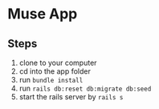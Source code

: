 # Muse App

## Steps 
1. clone to your computer
1. cd into the app folder
1. run `bundle install`
1. run `rails db:reset db:migrate db:seed`
1. start the rails server by `rails s`

